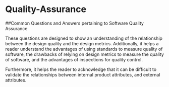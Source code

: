 # Quality-Assurance
##Common Questions and Answers pertaining to Software Quality Assurance

These questions are designed to show an understanding of the relationship between the design quality and the design metrics.
Additionally, it helps a reader understand the advantages of using standards to measure quality of software, the drawbacks of
relying on design metrics to measure the quality of software, and the advantages of inspections for quality control.

Furthermore, it helps the reader to acknowledge that it can be difficult to validate the relationships between internal product attributes,
and external attributes.
